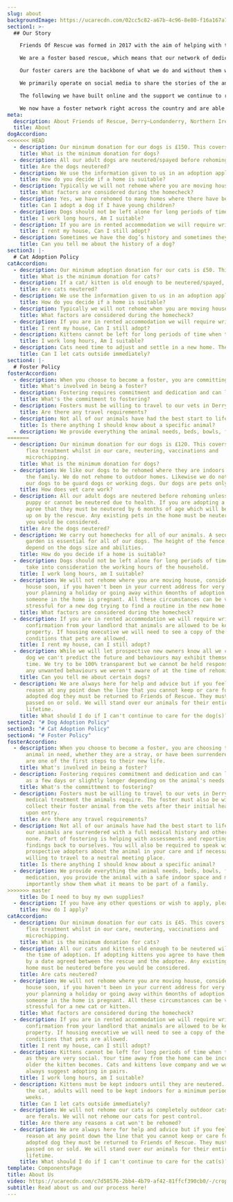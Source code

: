 ```yaml
---
slug: about
backgroundImage: https://ucarecdn.com/02cc5c82-a67b-4c96-8e80-f16a167a7415/-/crop/528x353/0,166/-/preview/
section1: >-
  ## Our Story

    Friends Of Rescue was formed in 2017 with the aim of helping with the growing problem of unwanted and stray cats and dogs in the North West of Northern Ireland. 

    We are a foster based rescue, which means that our network of dedicated volunteers open their hearts and their homes to care for the animals in our care while we search for the perfect home for them. The animals who find themselves often come from less than ideal circumstances, so from the minute they arrive with us it’s vitally important to us to show them how life should be. 

    Our foster carers are the backbone of what we do and without them we wouldn’t be able to do what we do. To open your home to an animal, often with health issues, is a selfless act and one we are eternally grateful for.

    We primarily operate on social media to share the stories of the animals we have in our care, and to fundraise. At our core is a small team of volunteers who manage various aspects of the overall running of the organisation, and all the social media activities, which is vital to us getting our message out. 

    The following we have built online and the support we continue to receive from the public is what allows us to keep doing what we do. What started as a small endeavour has grown year on year, to the point where we are able to rehome hundreds of animals each year to new, loving homes. 

    We now have a foster network right across the country and are able to help animals from all corners of Northern Ireland.
meta:
  description: About Friends of Rescue, Derry~Londonderry, Northern Ireland
  title: About
dogAccordion:
<<<<<<< HEAD
  - description: Our minimum donation for our dogs is £150. This covers worm and flea treatment whilst in our care, neutering/spayed, vaccinations and microchipping. Our minimum donation for our puppies is £180, which includes compulsory online puppy classes.
    title: What is the minimum donation for dogs?
  - description: All our adult dogs are neutered/spayed before rehoming unless they cannot be neutered/spayed due to health. If you are adopting a puppy you agree that they must be neutered/spayed by 6 months of age which will be followed up on by the rescue. Any existing pets in the home must be neutered before you would be considered (proof is required, or permission to contact your vet to confirm).
    title: Are the dogs neutered?
  - description: We use the information given to us in an adoption application to find the best match for each cat’s individual needs. We carry out home checks for all of our animals. A secure fenced garden is ideal for all of our dogs. The height of the fence will depend on the dog's size and abilities. We like our dogs to be rehomed where they are indoors and part of the family. We do not rehome to outdoor homes. Likewise we do not rehome our dogs to be guard dogs or working dogs. Our dogs are pets only.
    title: How do you decide if a home is suitable?
  - description: Typically we will not rehome where you are moving house, considering moving house soon, if you haven't been in your current address for very long, if you're planning a holiday or going away within 6months of adoption or if someone in the home is pregnant. All these circumstances can be very stressful for a new dog or puppy trying to find a routine in the new home. 
    title: What factors are considered during the homecheck?
  - description: Yes, we have rehomed to many homes where there have been young children. This is completely dependent on the dog’s needs. If a dog is happy and safe to be around children then this would be stated in the rehoming appeal requirements.
    title: Can I adopt a dog if I have young children?
  - description: Dogs should not be left alone for long periods of time so we will take into consideration the working hours of the household along with the individual requirements of each dog. 
    title: I work long hours, Am I suitable?
  - description: If you are in rented accommodation we will require written confirmation from your landlord that animals are allowed to be kept in the property. If your home is housing executive, we will need to see a copy of the terms and conditions that pets are allowed. 
    title: I rent my house, Can I still adopt?
  - description: Sometimes we have the dog’s history and sometimes they are surrendered with very minimal information. We will let prospective new owners know all we can about a dog, however we can't predict any new future behaviours which may exhibit themselves in time. We will always be 100% transparent but we cannot be held responsible for any unwanted behaviours we weren't aware of at the time of rehoming.
    title: Can you tell me about the history of a dog?
section3: |-
  # Cat Adoption Policy
catAccordion:
  - description: Our minimum adoption donation for our cats is £50. This covers worm and flea treatment whilst in our care, neutering/spaying, vaccinations and microchipping.
    title: What is the minimum donation for cats?
  - description: If a cat/ kitten is old enough to be neutered/spayed, this will be done prior to adoption. If adopting young kittens, you must agree to have them neutered by a date agreed with Friends of Rescue.
    title: Are cats neutered?
  - description: We use the information given to us in an adoption application to find the best match for each cat’s individual needs. We carry out home checks for all of our animals. We will not rehome our cats as completely outdoor cats unless they are ferals. We will not rehome our cats for pest control.
    title: How do you decide if a home is suitable?
  - description: Typically we will not rehome when you are moving house; considering moving house soon; if you haven't been in your current address for very long; if you are planning a holiday or going away soon after adoption; or if someone in the home is pregnant. All these circumstances can be very stressful for a new cat or kitten. 
    title: What factors are considered during the homecheck?
  - description: If you are in rented accommodation we will require written confirmation from your landlord that animals are allowed to be kept in the property. If your home is housing executive, we will need to see a copy of the terms and conditions that pets are allowed. 
    title: I rent my house, Can I still adopt?
  - description: Kittens cannot be left for long periods of time when they are young as they are very sociable. Kittens love company and usually we would suggest adopting in pairs for this reason. Your time away from the home can be increased the older the kitten becomes. For older cats, it would depend on their individual needs.
    title: I work long hours, Am I suitable?
  - description: Cats need time to adjust and settle in a new home. They could get into serious danger trying to return to their previous home. To prevent this, cats need to be kept indoors for a minimum period of 6 weeks. Kittens must also be kept indoors until they are neutered/spayed. Ensure your cat's behaviour has settled before letting them outside.
    title: Can I let cats outside immediately?
section4: |-
  # Foster Policy
fosterAccordion:
  - description: When you choose to become a foster, you are committing to help an animal in need, whether they are a stray, or have been surrendered. You are one of the first steps to their new life, so the most important thing is showering them with love.
    title: What's involved in being a foster?
  - description: Fostering requires commitment and dedication and can last as little as a few days or slightly longer depending on the animal's needs. 
    title: What's the commitment to fostering?
  - description: Fosters must be willing to travel to our vets in Derry for any medical treatment the animals require. The foster must also be willing to collect their foster animal from the vets after their initial health check upon entry. 
    title: Are there any travel requirements?
  - description: Not all of our animals have had the best start to life, sometimes our animals are surrendered with a full medical history and other times none. Part of fostering is helping with assessments and reporting your observations back to us. You will also be required to speak with prospective adopters about the animal in your care and if necessary be willing to travel to a neutral meeting place. 
    title: Is there anything I should know about a specific animal?
  - description: We provide everything the animal needs, beds, bowls, food and medication, you provide the animal with a safe indoor space and most importantly show them what it means to be part of a family. 
=======
  - description: Our minimum donation for our dogs is £120. This covers worm and
      flea treatment whilst in our care, neutering, vaccinations and
      microchipping.
    title: What is the minimum donation for dogs?
  - description: We like our dogs to be rehomed where they are indoors and part of
      the family. We do not rehome to outdoor homes. Likewise we do not rehome
      our dogs to be guard dogs or working dogs. Our dogs are pets only.
    title: How does vet care work?
  - description: All our adult dogs are neutered before rehoming unless they are a
      puppy or cannot be neutered due to health. If you are adopting a puppy you
      agree that they must be neutered by 6 months of age which will be followed
      up on by the rescue. Any existing pets in the home must be neutered before
      you would be considered.
    title: Are the dogs neutered?
  - description: We carry out homechecks for all of our animals. A secure fenced
      garden is essential for all of our dogs. The height of the fence will
      depend on the dogs size and abilities.
    title: How do you decide if a home is suitable?
  - description: Dogs should not be left alone for long periods of time so we will
      take into consideration the working hours of the household.
    title: I work long hours, am I suitable?
  - description: We will not rehome where you are moving house, considering moving
      house soon, if you haven't been in your current address for very long, if
      your planning a holiday or going away within 6months of adoption or if
      someone in the home is pregnant. All these circumstances can be very
      stressful for a new dog trying to find a routine in the new home.
    title: What factors are considered during the homecheck?
  - description: If you are in rented accommodation we will require written
      confirmation from your landlord that animals are allowed to be kept in the
      property. If housing executive we will need to see a copy of the terms and
      conditions that pets are allowed.
    title: I rent my house, can I still adopt?
  - description: While we will let prospective new owners know all we can about a
      dog we can't predict the future and behaviours may exhibit themselves in
      time. We try to be 100% transparent but we cannot be held responsible for
      any unwanted behaviours we weren't aware of at the time of rehoming.
    title: Can you tell me about certain dogs?
  - description: We are always here for help and advice but if you feel for any
      reason at any point down the line that you cannot keep or care for your
      adopted dog they must be returned to Friends of Rescue. They must not be
      passed on or sold. We will stand over our animals for their entire
      lifetime.
    title: What should I do if I can't continue to care for the dog(s)?
section2: "# Dog Adoption Policy"
section3: "# Cat Adoption Policy"
section4: "# Foster Policy"
fosterAccordion:
  - description: When you choose to become a foster, you are choosing to help an
      animal in need, whether they are a stray, or have been surrendered. You
      are one of the first steps to their new life.
    title: What's involved in being a foster?
  - description: Fostering requires commitment and dedication and can last as little
      as a few days or slightly longer depending on the animal's needs.
    title: What's the committment to fostering?
  - description: Fosters must be willing to travel to our vets in Derry for any
      medical treatment the animals require. The foster must also be willing
      collect their foster animal from the vets after their initial health check
      upon entry.
    title: Are there any travel requirements?
  - description: Not all of our animals have had the best start to life, sometimes
      our animals are surrendered with a full medical history and other times
      none. Part of fostering is helping with assessments and reporting the
      findings back to ourselves. You will also be required to speak with
      prospective adopters about the animal in your care and if necessary be
      willing to travel to a neutral meeting place.
    title: Is there anything I should know about a specific animal?
  - description: We provide everything the animal needs, beds, bowls, food and
      medication, you provide the animal with a safe indoor space and most
      importantly show them what it means to be part of a family.
>>>>>>> master
    title: Do I need to buy my own supplies?
  - description: If you have any other questions or wish to apply, please get in touch to request a Fostering Application, via the website enquiry form, email or Facebook Messenger.
    title: How do I apply?
catAccordion:
  - description: Our minimum donation for our cats is £45. This covers a worm and
      flea treatment whilst in our care, neutering, vaccinations and
      microchipping.
    title: What is the minimum donation for cats?
  - description: All our cats and kittens old enough to be neutered will be done by
      the time of adoption. If adopting kittens you agree to have them neutered
      by a date agreed between the rescue and the adoptee. Any existing pets in
      home must be neutered before you would be considered.
    title: Are cats neutered?
  - description: We will not rehome where you are moving house, considering moving
      house soon, if you haven't been in your current address for very long, if
      your planning a holiday or going away within 6months of adoption or if
      someone in the home is pregnant. All these circumstances can be very
      stressful for a new cat or kitten.
    title: What factors are considered during the homecheck?
  - description: If you are in rented accommodation we will require written
      confirmation from your landlord that animals are allowed to be kept in the
      property. If housing executive we will need to see a copy of the terms and
      conditions that pets are allowed.
    title: I rent my house, can I still adopt?
  - description: Kittens cannot be left for long periods of time when they are young
      as they are very social. Your time away from the home can be increased the
      older the kitten becomes. Cats and kittens love company and we would
      always suggest adopting in pairs.
    title: I work long hours, am I suitable?
  - description: Kittens must be kept indoors until they are neutered. Depending on
      the cat, adults will need to be kept indoors for a minimum period of 6
      weeks.
    title: Can I let cats outside immediately?
  - description: We will not rehome our cats as completely outdoor cats unless they
      are ferals. We will not rehome our cats for pest control.
    title: Are there any reasons a cat won't be rehomed?
  - description: We are always here for help and advice but if you feel for any
      reason at any point down the line that you cannot keep or care for your
      adopted dog they must be returned to Friends of Rescue. They must not be
      passed on or sold. We will stand over our animals for their entire
      lifetime.
    title: What should I do if I can't continue to care for the cat(s)?
template: ComponentsPage
title: About Us
video: https://ucarecdn.com/c7d58576-2bb4-4b79-af42-81ffcf390cb0/-/crop/528x357/0,170/-/preview/
subtitle: Read about us and our process here!
---
```


